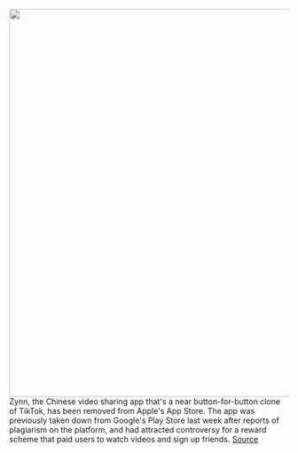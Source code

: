 <img src='https://cdn.vox-cdn.com/thumbor/BQ1hu9h00i7vQTt4R07kIJa83dc=/0x0:2040x1360/1200x800/filters:focal(857x517:1183x843)/cdn.vox-cdn.com/uploads/chorus_image/image/66939754/VRG_ILLO_4047_Zynn_001.0.jpg' width='700px' /><br/>
Zynn, the Chinese video sharing app that's a near button-for-button clone of TikTok, has been removed from Apple's App Store. The app was previously taken down from Google's Play Store last week after reports of plagiarism on the platform, and had attracted controversy for a reward scheme that paid users to watch videos and sign up friends.
<a href='https://www.theverge.com/2020/6/16/21292623/zynn-tiktok-clone-removed-ios-app-store-plagiarism-payments'> Source <a/>